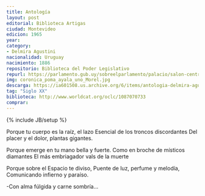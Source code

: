 ```yaml
---
title: Antología
layout: post
editorial: Biblioteca Artigas
ciudad: Montevideo
edicion: 1965
year:  
category:
- Delmira Agustini
nacionalidad: Uruguay
nacimiento: 1886 
repositorio: Biblioteca del Poder Legislativo
repurl: https://parlamento.gub.uy/sobreelparlamento/palacio/salon-central-de-biblioteca
img: coronica_poma_ayala_uno_Morel.jpg
descarga: https://ia601508.us.archive.org/6/items/antologia-delmira-agustini/Antologia%20-%20Delmira%20Agustini.pdf
tag: "Siglo XX"
biblioteca: http://www.worldcat.org/oclc/1087070733
comprar: 
---
```

{% include JB/setup %}

Porque tu cuerpo es la raíz, el lazo
Esencial de los troncos discordantes
Del placer y el dolor, plantas gigantes.
 
Porque emerge en tu mano bella y fuerte.
Como en broche de místicos diamantes
El más embriagador vals de la muerte

Porque sobre el Espacio te diviso,
Puente de luz, perfume y melodía,
Comunicando infierno y paraíso.

-Con alma fúlgida y carne sombría…
